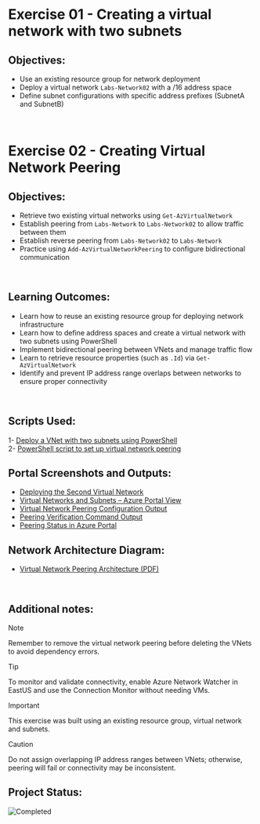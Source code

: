 # Exercise 01 - Creating a virtual network with two subnets

## Objectives:

- Use an existing resource group for network deployment
- Deploy a virtual network `Labs-Network02` with a /16 address space
- Define subnet configurations with specific address prefixes (SubnetA and SubnetB)

<br>

# Exercise 02 - Creating Virtual Network Peering

## Objectives:

- Retrieve two existing virtual networks using `Get-AzVirtualNetwork`
- Establish peering from `Labs-Network` to `Labs-Network02` to allow traffic between them
- Establish reverse peering from `Labs-Network02` to `Labs-Network`
- Practice using `Add-AzVirtualNetworkPeering` to configure bidirectional communication

<br>

## Learning Outcomes:

- Learn how to reuse an existing resource group for deploying network infrastructure
- Learn how to define address spaces and create a virtual network with two subnets using PowerShell
- Implement bidirectional peering between VNets and manage traffic flow
- Learn to retrieve resource properties (such as `.Id`) via `Get-AzVirtualNetwork`
- Identify and prevent IP address range overlaps between networks to ensure proper connectivity

<br>

## Scripts Used:

1- [Deploy a VNet with two subnets using PowerShell](./01-VNet-Subnets-Deploy.ps1)  
2- [PowerShell script to set up virtual network peering](./02-VNet-Peering-Setup.ps1)


## Portal Screenshots and Outputs:

- [Deploying the Second Virtual Network](vnet-peering-views/01-vnet2-subnets-deploy.png)                                                                    
- [Virtual Networks and Subnets – Azure Portal View](vnet-peering-views/02-vnets-subnets-portal.png)                                                         
- [Virtual Network Peering Configuration Output](vnet-peering-views/03-vnets-peering-output.png)                                                       
- [Peering Verification Command Output](vnet-peering-views/04-peering-validation-cmd.png)                                                                     
- [Peering Status in Azure Portal](vnet-peering-views/05-network-connectivity-portal.png)                                                         


## Network Architecture Diagram:

- [Virtual Network Peering Architecture (PDF)](vnet-peering-views/06-vnet-peering-architecture.pdf)

<br>

## Additional notes:

>[!NOTE]
> Remember to remove the virtual network peering before deleting the VNets to avoid dependency errors.

>[!TIP]
> To monitor and validate connectivity, enable Azure Network Watcher in EastUS and use the Connection Monitor without needing VMs.

>[!IMPORTANT]
> This exercise was built using an existing resource group, virtual network and subnets.                                

>[!CAUTION]
> Do not assign overlapping IP address ranges between VNets; otherwise, peering will fail or connectivity may be inconsistent.


## Project Status:

![Completed](https://img.shields.io/badge/Status-Completed-brightgreen)
